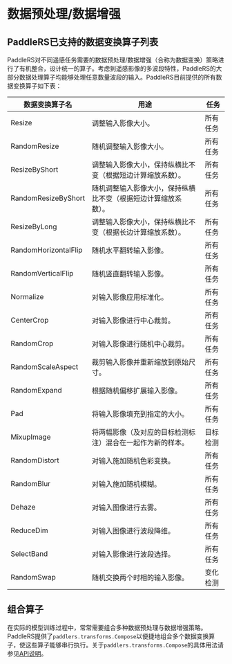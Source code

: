 # 数据预处理/数据增强

## PaddleRS已支持的数据变换算子列表

PaddleRS对不同遥感任务需要的数据预处理/数据增强（合称为数据变换）策略进行了有机整合，设计统一的算子。考虑到遥感影像的多波段特性，PaddleRS的大部分数据处理算子均能够处理任意数量波段的输入。PaddleRS目前提供的所有数据变换算子如下表：

| 数据变换算子名 | 用途                                                     | 任务     |
| -------------------- | ------------------------------------------------- | -------- |
| Resize               | 调整输入影像大小。 | 所有任务 |
| RandomResize         | 随机调整输入影像大小。 | 所有任务 |
| ResizeByShort        | 调整输入影像大小，保持纵横比不变（根据短边计算缩放系数）。 | 所有任务 |
| RandomResizeByShort  | 随机调整输入影像大小，保持纵横比不变（根据短边计算缩放系数）。 | 所有任务 |
| ResizeByLong         | 调整输入影像大小，保持纵横比不变（根据长边计算缩放系数）。 | 所有任务 |
| RandomHorizontalFlip | 随机水平翻转输入影像。 | 所有任务 |
| RandomVerticalFlip   | 随机竖直翻转输入影像。 | 所有任务 |
| Normalize            | 对输入影像应用标准化。 | 所有任务 |
| CenterCrop           | 对输入影像进行中心裁剪。 | 所有任务 |
| RandomCrop           | 对输入影像进行随机中心裁剪。 | 所有任务 |
| RandomScaleAspect    | 裁剪输入影像并重新缩放到原始尺寸。 | 所有任务 |
| RandomExpand         | 根据随机偏移扩展输入影像。 | 所有任务 |
| Pad                  | 将输入影像填充到指定的大小。 | 所有任务 |
| MixupImage           | 将两幅影像（及对应的目标检测标注）混合在一起作为新的样本。 | 目标检测 |
| RandomDistort        | 对输入施加随机色彩变换。 | 所有任务 |
| RandomBlur           | 对输入施加随机模糊。 | 所有任务 |
| Dehaze               | 对输入图像进行去雾。 | 所有任务 |
| ReduceDim            | 对输入图像进行波段降维。 | 所有任务 |
| SelectBand           | 对输入影像进行波段选择。 | 所有任务 |
| RandomSwap           | 随机交换两个时相的输入影像。 | 变化检测 |

## 组合算子

在实际的模型训练过程中，常常需要组合多种数据预处理与数据增强策略。PaddleRS提供了`paddlers.transforms.Compose`以便捷地组合多个数据变换算子，使这些算子能够串行执行。关于`paddlers.transforms.Compose`的具体用法请参见[API说明](https://github.com/PaddlePaddle/PaddleRS/blob/develop/docs/apis/data.md)。
